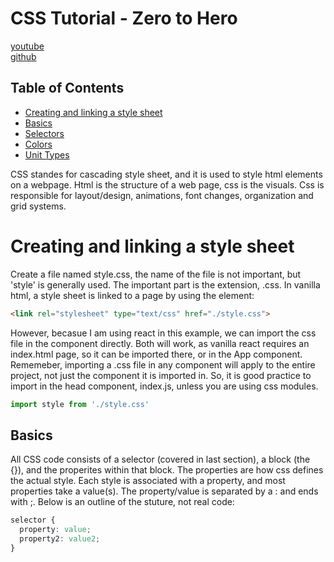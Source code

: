 # CSS Tutorial - Zero to Hero
[youtube](https://www.youtube.com/watch?v=1Rs2ND1ryYc&ab_channel=freeCodeCamp.org)   
[github](https://github.com/Video-Lab/css-course-content)
## Table of Contents
- [Creating and linking a style sheet](#Creating-and-linking-a-style-sheet)
- [Basics](#Basics)
- [Selectors](1-Selectors.md)
- [Colors](2-Colors.md)
- [Unit Types](3-UnitTypes.md)

CSS standes for cascading style sheet, and it is used to style html elements on a webpage. Html is the structure of a web page, css is the visuals. Css is responsible for layout/design, animations, font changes, organization and grid systems.

# Creating and linking a style sheet

Create a file named style.css, the name of the file is not important, but 'style' is generally used. The important part is the extension, .css. In vanilla html, a style sheet is linked to a page by using the <link> element:

````html
<link rel="stylesheet" type="text/css" href="./style.css">
````

However, becasue I am using react in this example, we can import the css file in the component directly. Both will work, as vanilla react requires an index.html page, so it can be imported there, or in the App component. Rememeber, importing a .css file in any component will apply to the entire project, not just the component it is imported in. So, it is good practice to import in the head component, index.js, unless you are using css modules.

````js
import style from './style.css'
````

## Basics
All CSS code consists of a selector (covered in last section), a block (the {}), and the properites within that block. The properties are how css defines the actual style. Each style is associated with a property, and most properties take a value(s). The property/value is separated by a : and ends with ;. Below is an outline of the stuture, not real code:

````css
selector {
  property: value;
  property2: value2;
}
````